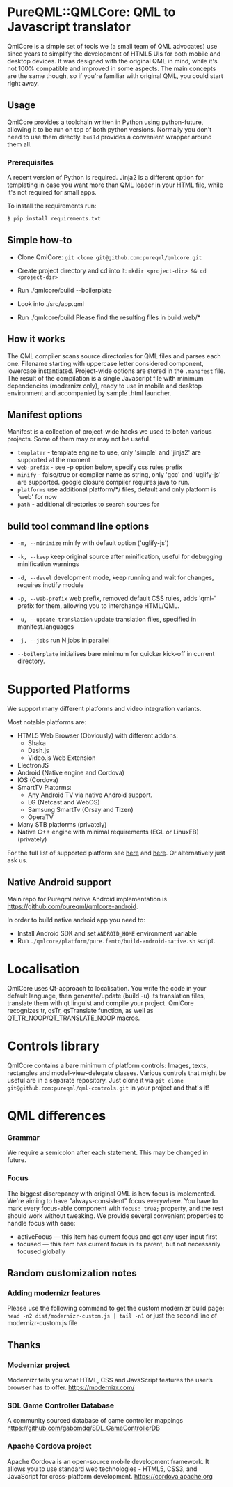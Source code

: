 # PureQML::QMLCore: QML to Javascript translator
QmlCore is a simple set of tools we (a small team of QML advocates) use since years to simplify the development of HTML5 UIs for both mobile and desktop devices.
It was designed with the original QML in mind, while it's not 100% compatible and improved in some aspects.
The main concepts are the same though, so if you're familiar with original QML, you could start right away.

## Usage
QmlCore provides a toolchain written in Python using python-future, allowing it to be run on top of both python versions.
Normally you don't need to use them directly. ```build``` provides a convenient wrapper around them all.

### Prerequisites
A recent version of Python is required. Jinja2 is a different option for templating in case you want more than QML loader in your HTML file, while it's not required for small apps.


To install the requirements run:
```python
$ pip install requirements.txt


```

## Simple how-to
* Clone QmlCore: ```git clone git@github.com:pureqml/qmlcore.git```
* Create project directory and cd into it: ```mkdir <project-dir> && cd <project-dir>```

* Run ./qmlcore/build --boilerplate


* Look into ./src/app.qml
* Run ./qmlcore/build
Please find the resulting files in build.web/*

## How it works
The QML compiler scans source directories for QML files and parses each one. Filename starting with uppercase letter considered component, lowercase instantiated. Project-wide options are stored in the ```.manifest``` file. The result of the compilation is a single Javascript file with minimum dependencies (modernizr only), ready to use in mobile and desktop environment and accompanied by sample .html launcher.

## Manifest options
Manifest is a collection of project-wide hacks we used to botch various projects. Some of them may or may not be useful.
* ```templater``` - template engine to use, only 'simple' and 'jinja2' are supported at the moment
* ```web-prefix``` - see -p option below, specify css rules prefix
* ```minify``` - false/true or compiler name as string, only 'gcc' and 'uglify-js' are supported. google closure compiler requires java to run.
* ```platforms``` use additional platform/*/ files, default and only platform is 'web' for now
* ```path``` - additional directories to search sources for

## build tool command line options
* ```-m, --minimize``` minify with default option ('uglify-js')

* ```-k, --keep``` keep original source after minification, useful for debugging minification warnings
* ```-d, --devel``` development mode, keep running and wait for changes, requires inotify module
* ```-p, --web-prefix``` web prefix, removed default CSS rules, adds 'qml-' prefix for them, allowing you to interchange HTML/QML.
* ```-u, --update-translation``` update translation files, specified in manifest.languages
* ```-j, --jobs``` run N jobs in parallel
* ```--boilerplate``` initialises bare minimum for quicker kick-off in current directory.

# Supported Platforms
We support many different platforms and video integration variants.

Most notable platforms are:
- HTML5 Web Browser (Obviously) with different addons:
	- Shaka
	- Dash.js
	- Video.js
Web Extension
- ElectronJS
- Android (Native engine and Cordova)
- IOS (Cordova)
- SmartTV Platorms:
	- Any Android TV via native Android support.
	- LG (Netcast and WebOS)
	- Samsung SmartTv (Orsay and Tizen)
	- OperaTV
- Many STB platforms (privately)
- Native C++ engine with minimal requirements (EGL or LinuxFB) (privately)

For the full list of supported platform see [here](https://github.com/pureqml/qmlcore/tree/master/platform) and [here](https://github.com/pureqml/qmlcore-tv/tree/master/platform). Or alternatively just ask us.

## Native Android support
Main repo for Pureqml native Android implementation is https://github.com/pureqml/qmlcore-android.

In order to build native android app you need to:
- Install Android SDK and set `ANDROID_HOME` environment variable
- Run `./qmlcore/platform/pure.femto/build-android-native.sh` script.

# Localisation
QmlCore uses Qt-approach to localisation. You write the code in your default language, then generate/update (build -u) .ts translation files, translate them with qt linguist and compile your project. QmlCore recognizes tr, qsTr, qsTranslate function, as well as QT_TR_NOOP/QT_TRANSLATE_NOOP macros.

# Controls library
QmlCore contains a bare minimum of platform controls: Images, texts, rectangles and model-view-delegate classes. Various controls that might be useful are in a separate repository.
Just clone it via ```git clone git@github.com:pureqml/qml-controls.git``` in your project and that's it!



# QML differences
### Grammar
We require a semicolon after each statement. This may be changed in future.

### Focus
The biggest discrepancy with original QML is how focus is implemented. We're aiming to have "always-consistent" focus everywhere.
You have to mark every focus-able component with ```focus: true;``` property, and the rest should work without tweaking.
We provide several convenient properties to handle focus with ease:
- activeFocus — this item has current focus and got any user input first
- focused — this item has current focus in its parent, but not necessarily focused globally

## Random customization notes
### Adding modernizr features
Please use the following command to get the custom modernizr build page:
```head -n2 dist/modernizr-custom.js | tail -n1```
or just the second line of modernizr-custom.js file

## Thanks

### Modernizr project
Modernizr tells you what HTML, CSS and JavaScript features the user’s browser has to offer.
https://modernizr.com/

### SDL Game Controller Database
A community sourced database of game controller mappings
https://github.com/gabomdq/SDL_GameControllerDB

### Apache Cordova project
Apache Cordova is an open-source mobile development framework. It allows you to use standard web technologies - HTML5, CSS3, and JavaScript for cross-platform development.
https://cordova.apache.org
